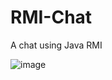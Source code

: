 # RMI-Chat
A chat using Java RMI 


![image](https://github.com/Takeshi-mi/RMI-Chat/assets/101356765/c4a50108-2d5e-46ba-92a1-1c5cbce11fae)
